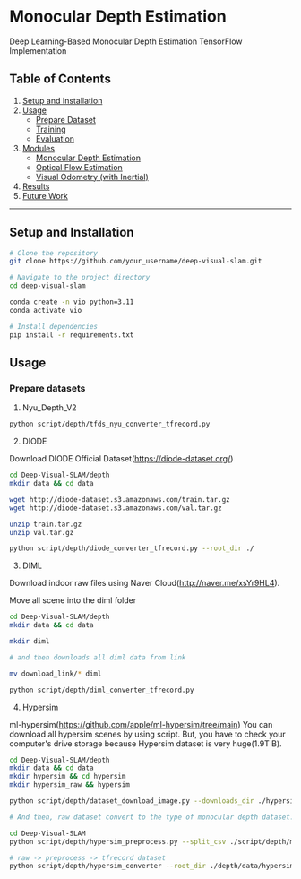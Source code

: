 # Monocular Depth Estimation

Deep Learning-Based Monocular Depth Estimation TensorFlow Implementation

## Table of Contents

1. [Setup and Installation](#setup-and-installation)
2. [Usage](#usage)
   - [Prepare Dataset](#prepare-dataset)
   - [Training](#training)
   - [Evaluation](#evaluation)
3. [Modules](#modules)
   - [Monocular Depth Estimation](#monocular-depth-estimation)
   - [Optical Flow Estimation](#optical-flow-estimation)
   - [Visual Odometry (with Inertial)](#visual-odometry-with-inertial)
4. [Results](#results)
5. [Future Work](#future-work)

---

## Setup and Installation

```bash
# Clone the repository
git clone https://github.com/your_username/deep-visual-slam.git

# Navigate to the project directory
cd deep-visual-slam

conda create -n vio python=3.11
conda activate vio

# Install dependencies
pip install -r requirements.txt
```

## Usage

### Prepare datasets

1. Nyu_Depth_V2

```bash
python script/depth/tfds_nyu_converter_tfrecord.py
```

2. DIODE

Download DIODE Official Dataset(https://diode-dataset.org/)

```bash
cd Deep-Visual-SLAM/depth
mkdir data && cd data

wget http://diode-dataset.s3.amazonaws.com/train.tar.gz
wget http://diode-dataset.s3.amazonaws.com/val.tar.gz

unzip train.tar.gz
unzip val.tar.gz

python script/depth/diode_converter_tfrecord.py --root_dir ./
```
3. DIML

Download indoor raw files using Naver Cloud(http://naver.me/xsYr9HL4).

Move all scene into the diml folder

```bash
cd Deep-Visual-SLAM/depth
mkdir data && cd data

mkdir diml

# and then downloads all diml data from link

mv download_link/* diml

python script/depth/diml_converter_tfrecord.py
```

4. Hypersim

ml-hypersim(https://github.com/apple/ml-hypersim/tree/main) You can download all hypersim scenes by using script. But, you have to check your computer's drive storage because Hypersim dataset is very huge(1.9T B).

```bash
cd Deep-Visual-SLAM/depth
mkdir data && cd data
mkdir hypersim && cd hypersim
mkdir hypersim_raw && hypersim

python script/depth/dataset_download_image.py --downloads_dir ./hypersim_raw --decompress_dir ./hypersim

# And then, raw dataset convert to the type of monocular depth dataset.

cd Deep-Visual-SLAM
python script/depth/hypersim_preprocess.py --split_csv ./script/depth/metadata_images_split_scene_v1.csv --dataset_dir ./depth/data/hypersim/hypersim/ --output_dir ./depth/data/hypersim/hypersim_output/

# raw -> preprocess -> tfrecord dataset
python script/depth/hypersim_converter --root_dir ./depth/data/hypersim/hypersim_output/ --save_dir ./depth/data/
